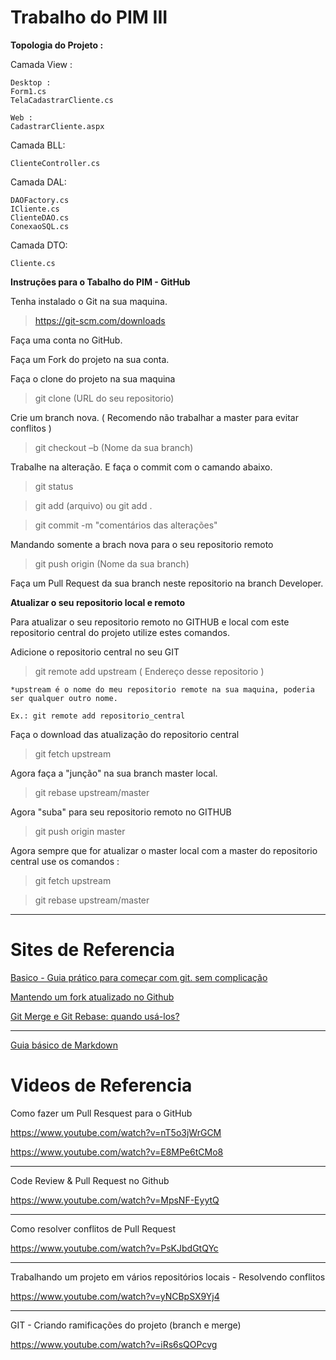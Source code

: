 # Trabalho do PIM III

**Topologia do Projeto :**

Camada View :
	
	Desktop :
	Form1.cs
	TelaCadastrarCliente.cs

	Web :
	CadastrarCliente.aspx

Camada BLL:

	ClienteController.cs

Camada DAL:

	DAOFactory.cs
	ICliente.cs
	ClienteDAO.cs
	ConexaoSQL.cs

Camada DTO:

	Cliente.cs


**Instruções para o Tabalho do PIM - GitHub**

Tenha instalado o Git na sua maquina.

> https://git-scm.com/downloads

Faça uma conta no GitHub.

Faça um Fork do projeto na sua conta.

Faça o clone do projeto na sua maquina

> git clone (URL do seu repositorio)

Crie um branch nova. ( Recomendo não trabalhar a master para evitar conflitos )

> git checkout –b (Nome da sua branch)

Trabalhe na alteração. E faça o commit com o camando abaixo.

> git status

> git add (arquivo) ou git add .
   
> git commit -m "comentários das alterações"

Mandando somente a brach nova para o seu repositorio remoto

> git push origin (Nome da sua branch)

Faça um Pull Request da sua branch neste repositorio na branch Developer.

**Atualizar o seu repositorio local e remoto**

Para atualizar o seu repositorio remoto no GITHUB e local com este repositorio central do projeto utilize estes comandos.

Adicione o repositorio central no seu GIT

> git remote add upstream ( Endereço desse repositorio )

    *upstream é o nome do meu repositorio remote na sua maquina, poderia ser qualquer outro nome.
    
    Ex.: git remote add repositorio_central

Faça o download das atualização do repositorio central

> git fetch upstream

Agora faça a "junção" na sua branch master local.

> git rebase upstream/master

Agora "suba" para seu repositorio remoto no GITHUB

> git push origin master

Agora sempre que for atualizar o master local com a master do repositorio central use os comandos :

> git fetch upstream

> git rebase upstream/master

---

# Sites de Referencia

[Basico - Guia prático para começar com git. sem complicação](https://rogerdudler.github.io/git-guide/index.pt_BR.html)

[Mantendo um fork atualizado no Github](https://www.lambda3.com.br/2016/02/mantendo-um-fork-atualizado-no-github/)

[Git Merge e Git Rebase: quando usá-los?](https://www.treinaweb.com.br/blog/git-merge-e-git-rebase-quando-usa-los/)

---

[Guia básico de Markdown](https://docs.pipz.com/central-de-ajuda/learning-center/guia-basico-de-markdown#open)

# Videos de Referencia

Como fazer um Pull Resquest para o GitHub

https://www.youtube.com/watch?v=nT5o3jWrGCM

https://www.youtube.com/watch?v=E8MPe6tCMo8

---

Code Review & Pull Request no Github

https://www.youtube.com/watch?v=MpsNF-EyytQ

---

Como resolver conflitos de Pull Request

https://www.youtube.com/watch?v=PsKJbdGtQYc

---

Trabalhando um projeto em vários repositórios locais - Resolvendo conflitos

https://www.youtube.com/watch?v=yNCBpSX9Yj4

---

GIT - Criando ramificações do projeto (branch e merge)

https://www.youtube.com/watch?v=iRs6sQOPcvg
